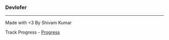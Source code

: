 ### Devlofer
---
Made with <3 By Shivam Kumar 

Track Progress - [Progress](https://trello.com/b/3GkBNb1t/devlofer)